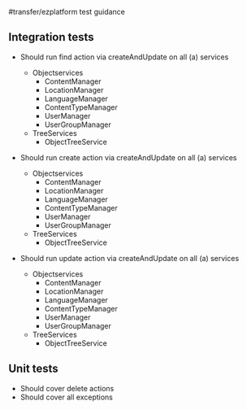 #transfer/ezplatform test guidance

## Integration tests

* Should run find action via createAndUpdate on all (a) services
    * Objectservices
        * ContentManager
        * LocationManager
        * LanguageManager
        * ContentTypeManager
        * UserManager
        * UserGroupManager
    * TreeServices
        * ObjectTreeService

* Should run create action via createAndUpdate on all (a) services
    * Objectservices
        * ContentManager
        * LocationManager
        * LanguageManager
        * ContentTypeManager
        * UserManager
        * UserGroupManager
    * TreeServices
        * ObjectTreeService

* Should run update action via createAndUpdate on all (a) services
    * Objectservices
        * ContentManager
        * LocationManager
        * LanguageManager
        * ContentTypeManager
        * UserManager
        * UserGroupManager
    * TreeServices
        * ObjectTreeService


## Unit tests

* Should cover delete actions
* Should cover all exceptions
